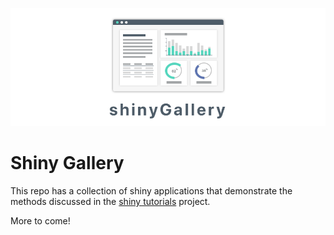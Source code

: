 ![shiny gallery](shinygallery.png)

# Shiny Gallery

This repo has a collection of shiny applications that demonstrate the methods discussed in the [shiny tutorials](https://davidruvolo51.github.io/shinytutorials/) project.

More to come!
